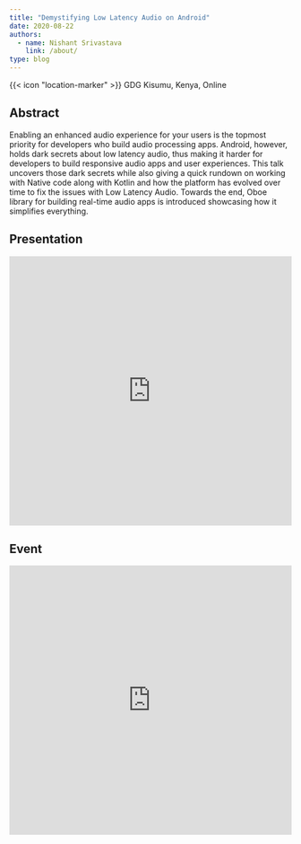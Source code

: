 ```yaml
---
title: "Demystifying Low Latency Audio on Android"
date: 2020-08-22
authors:
  - name: Nishant Srivastava
    link: /about/
type: blog
---
```


{{< icon "location-marker" >}} GDG Kisumu, Kenya, Online

<!--more-->

## Abstract

Enabling an enhanced audio experience for your users is the topmost priority for developers who build audio processing apps. Android, however, holds dark secrets about low latency audio, thus making it harder for developers to build responsive audio apps and user experiences. This talk uncovers those dark secrets while also giving a quick rundown on working with Native code along with Kotlin and how the platform has evolved over time to fix the issues with Low Latency Audio. Towards the end, Oboe library for building real-time audio apps is introduced showcasing how it simplifies everything.

## Presentation

<iframe src="https://docs.google.com/presentation/d/e/2PACX-1vSvgpUlcLIHv98k1M0J0yq8lDNWYpADhur1qLlt8ektZaWSGXywQ8QekDtuPJFWKxfnwY6DJa8CTSzK/embed?start=false&loop=false&delayms=3000" frameborder="0" width="100%" height="480" allowfullscreen="true" mozallowfullscreen="true" webkitallowfullscreen="true"></iframe>

## Event

<iframe src="https://web.archive.org/web/20200823014602/https://www.meetup.com/GDGKisumu/events/wbbcvrybclbdc/" frameborder="0" width="100%" height="480" allowfullscreen="true" mozallowfullscreen="true" webkitallowfullscreen="true"></iframe>

